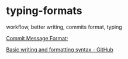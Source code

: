 # typing-formats

workflow, better writing, commits format, typing

[Commit Message Format](./commit-message-format.md);

[Basic writing and formatting syntax - GitHub](./github-basic-writing-and-formatting-syntax.md)
